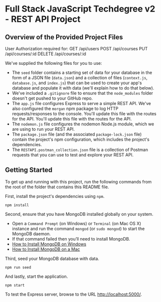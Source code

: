 
# Full Stack JavaScript Techdegree v2 - REST API Project

## Overview of the Provided Project Files 

User Authorization required for:
GET /api/users
POST /api/courses
PUT /api/courses/:id
DELETE /api/courses/:id


We've supplied the following files for you to use: 

* The `seed` folder contains a starting set of data for your database in the form of a JSON file (`data.json`) and a collection of files (`context.js`, `database.js`, and `index.js`) that can be used to create your app's database and populate it with data (we'll explain how to do that below).
* We've included a `.gitignore` file to ensure that the `node_modules` folder doesn't get pushed to your GitHub repo.
* The `app.js` file configures Express to serve a simple REST API. We've also configured the `morgan` npm package to log HTTP requests/responses to the console. You'll update this file with the routes for the API. You'll update this file with the routes for the API.
* The `nodemon.js` file configures the nodemon Node.js module, which we are using to run your REST API.
* The `package.json` file (and the associated `package-lock.json` file) contain the project's npm configuration, which includes the project's dependencies.
* The `RESTAPI.postman_collection.json` file is a collection of Postman requests that you can use to test and explore your REST API.

## Getting Started

To get up and running with this project, run the following commands from the root of the folder that contains this README file.

First, install the project's dependencies using `npm`.

```
npm install

```

Second, ensure that you have MongoDB installed globally on your system.

* Open a `Command Prompt` (on Windows) or `Terminal` (on Mac OS X) instance and run the command `mongod` (or `sudo mongod`) to start the MongoDB daemon.
* If that command failed then you’ll need to install MongoDB.
* [How to Install MongoDB on Windows](http://treehouse.github.io/installation-guides/windows/mongo-windows.html)
* [How to Install MongoDB on a Mac](http://treehouse.github.io/installation-guides/mac/mongo-mac.html)

Third, seed your MongoDB database with data.

```
npm run seed
```

And lastly, start the application.

```
npm start
```

To test the Express server, browse to the URL [http://localhost:5000/](http://localhost:5000/).
